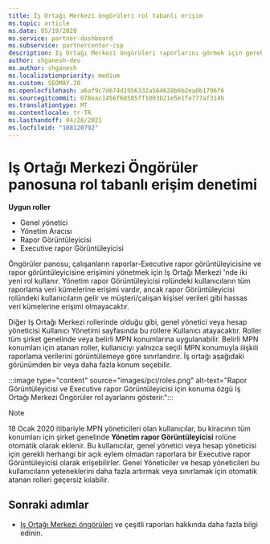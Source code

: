 ```yaml
---
title: İş Ortağı Merkezi öngörüleri rol tabanlı erişim
ms.topic: article
ms.date: 05/19/2020
ms.service: partner-dashboard
ms.subservice: partnercenter-csp
description: Iş Ortağı Merkezi öngörüleri raporlarını görmek için gereken belirli roller hakkında bilgi edinin. Bunlar, Executive rapor Görüntüleyicisi ve rapor görüntüleyicisinin rollerini içerir.
author: shganesh-dev
ms.author: shganesh
ms.localizationpriority: medium
ms.custom: SEOMAY.20
ms.openlocfilehash: a6af9c7d674d1956332a564628b6b2ea0b1796f6
ms.sourcegitcommit: 078eac1456f68585ff1003b21e5e1fe777af314b
ms.translationtype: MT
ms.contentlocale: tr-TR
ms.lasthandoff: 04/28/2021
ms.locfileid: "108120792"
---
```

# <a name="role-based-access-control-to-the-partner-center-insights-dashboard"></a>Iş Ortağı Merkezi Öngörüler panosuna rol tabanlı erişim denetimi

**Uygun roller**

- Genel yönetici
- Yönetim Aracısı
- Rapor Görüntüleyicisi
- Executive rapor Görüntüleyicisi

Öngörüler panosu, çalışanların raporlar-Executive rapor görüntüleyicisine ve rapor görüntüleyicisine erişimini yönetmek için Iş Ortağı Merkezi 'nde iki yeni rol kullanır.  Yönetim rapor Görüntüleyicisi rolündeki kullanıcıların tüm raporlama veri kümelerine erişimi vardır, ancak rapor Görüntüleyicisi rolündeki kullanıcıların gelir ve müşteri/çalışan kişisel verileri gibi hassas veri kümelerine erişimi olmayacaktır.  

Diğer Iş Ortağı Merkezi rollerinde olduğu gibi, genel yönetici veya hesap yöneticisi Kullanıcı Yönetimi sayfasında bu rollere Kullanıcı atayacaktır. Roller tüm şirket genelinde veya belirli MPN konumlarına uygulanabilir. Belirli MPN konumları için atanan roller, kullanıcıyı yalnızca seçili MPN konumuyla ilişkili raporlama verilerini görüntülemeye göre sınırlandırır. İş ortağı aşağıdaki görünümden bir veya daha fazla konum seçebilir.

:::image type="content" source="images/pci/roles.png" alt-text="Rapor Görüntüleyicisi ve Executive rapor Görüntüleyicisi için konuma özgü Iş Ortağı Merkezi Öngörüler rol ayarlarını gösterir.":::

>[!Note]
> 18 Ocak 2020 itibariyle MPN yöneticileri olan kullanıcılar, bu kiracının tüm konumları için şirket genelinde **Yönetim rapor Görüntüleyicisi** rolüne otomatik olarak eklenir. Bu kullanıcılar, genel yönetici veya hesap yöneticisi için gerekli herhangi bir açık eylem olmadan raporlara bir Executive rapor Görüntüleyicisi olarak erişebilirler. Genel Yöneticiler ve hesap yöneticileri bu kullanıcıların yeteneklerini daha fazla artırmak veya sınırlamak için otomatik atanan rolleri geçersiz kılabilir.

## <a name="next-steps"></a>Sonraki adımlar

- [Iş Ortağı Merkezi öngörüleri](partner-center-insights.md) ve çeşitli raporları hakkında daha fazla bilgi edinin.
